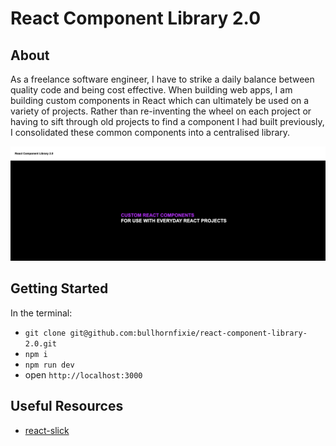 # React Component Library 2.0 

## About 

As a freelance software engineer, I have to strike a daily balance between quality code and being cost effective. When building web apps, I am building custom components in React which can ultimately be used on a variety of projects. Rather than re-inventing the wheel on each project or having to sift through old projects to find a component I had built previously, I consolidated these common components into a centralised library.

![Alt text](./public/screenshot.png?raw=true "Screenshot")

## Getting Started

In the terminal:

- `git clone git@github.com:bullhornfixie/react-component-library-2.0.git`
- `npm i`
- `npm run dev`
- open `http://localhost:3000`

## Useful Resources 

- [react-slick](https://bit.dev/akiran/react-slick/slider?example=5cc70773f69def001417a6b6)


